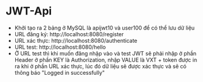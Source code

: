 # JWT-Api
- Khởi tạo ra 2 bảng ở MySQL là apijwt10 và user100 để có thể lưu dữ liệu
- URL đăng ký: http://localhost:8080/register
- URL xác thực: http://localhost:8080/authenticate
- URL test: http://localhost:8080/hello
- Ở URL test thì khi muốn đăng nhập vào và test JWT sẽ phải nhập ở phần Header ở phần KEY là Authorization, nhập VALUE là VXT + token được in ra khi ở phần URL xác thực, lúc đó dữ liệu sẽ được xác thực và sẽ có thông báo "Logged in successfully"
